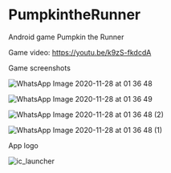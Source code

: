 # PumpkintheRunner
Android game Pumpkin the Runner

Game video: https://youtu.be/k9zS-fkdcdA

Game screenshots

![WhatsApp Image 2020-11-28 at 01 36 48](https://user-images.githubusercontent.com/43480749/100739033-8e223300-33e7-11eb-95d3-abc31d01ab8c.jpeg)

![WhatsApp Image 2020-11-28 at 01 36 49](https://user-images.githubusercontent.com/43480749/100739262-dfcabd80-33e7-11eb-85df-81d71affa066.jpeg)

![WhatsApp Image 2020-11-28 at 01 36 48 (2)](https://user-images.githubusercontent.com/43480749/100739347-01c44000-33e8-11eb-88a5-2fd1e9a3b668.jpeg)

![WhatsApp Image 2020-11-28 at 01 36 48 (1)](https://user-images.githubusercontent.com/43480749/100739390-0ee12f00-33e8-11eb-8dff-054add902e8c.jpeg)


App logo

![ic_launcher](https://user-images.githubusercontent.com/43480749/100739506-359f6580-33e8-11eb-8169-f73e0660b4c3.png)
